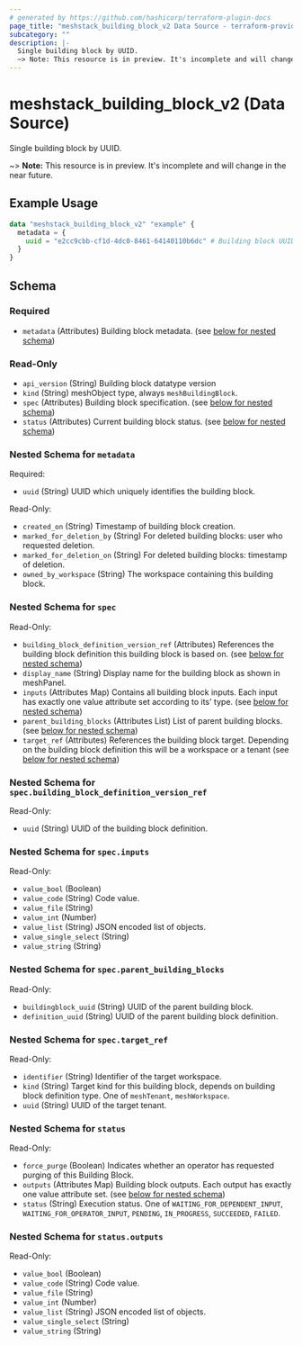 ```yaml
---
# generated by https://github.com/hashicorp/terraform-plugin-docs
page_title: "meshstack_building_block_v2 Data Source - terraform-provider-meshstack"
subcategory: ""
description: |-
  Single building block by UUID.
  ~> Note: This resource is in preview. It's incomplete and will change in the near future.
---
```


# meshstack_building_block_v2 (Data Source)

Single building block by UUID.

~> **Note:** This resource is in preview. It's incomplete and will change in the near future.

## Example Usage

```terraform
data "meshstack_building_block_v2" "example" {
  metadata = {
    uuid = "e2cc9cbb-cf1d-4dc0-8461-64140110b6dc" # Building block UUID
  }
}
```

<!-- schema generated by tfplugindocs -->
## Schema

### Required

- `metadata` (Attributes) Building block metadata. (see [below for nested schema](#nestedatt--metadata))

### Read-Only

- `api_version` (String) Building block datatype version
- `kind` (String) meshObject type, always `meshBuildingBlock`.
- `spec` (Attributes) Building block specification. (see [below for nested schema](#nestedatt--spec))
- `status` (Attributes) Current building block status. (see [below for nested schema](#nestedatt--status))

<a id="nestedatt--metadata"></a>
### Nested Schema for `metadata`

Required:

- `uuid` (String) UUID which uniquely identifies the building block.

Read-Only:

- `created_on` (String) Timestamp of building block creation.
- `marked_for_deletion_by` (String) For deleted building blocks: user who requested deletion.
- `marked_for_deletion_on` (String) For deleted building blocks: timestamp of deletion.
- `owned_by_workspace` (String) The workspace containing this building block.


<a id="nestedatt--spec"></a>
### Nested Schema for `spec`

Read-Only:

- `building_block_definition_version_ref` (Attributes) References the building block definition this building block is based on. (see [below for nested schema](#nestedatt--spec--building_block_definition_version_ref))
- `display_name` (String) Display name for the building block as shown in meshPanel.
- `inputs` (Attributes Map) Contains all building block inputs. Each input has exactly one value attribute set according to its' type. (see [below for nested schema](#nestedatt--spec--inputs))
- `parent_building_blocks` (Attributes List) List of parent building blocks. (see [below for nested schema](#nestedatt--spec--parent_building_blocks))
- `target_ref` (Attributes) References the building block target. Depending on the building block definition this will be a workspace or a tenant (see [below for nested schema](#nestedatt--spec--target_ref))

<a id="nestedatt--spec--building_block_definition_version_ref"></a>
### Nested Schema for `spec.building_block_definition_version_ref`

Read-Only:

- `uuid` (String) UUID of the building block definition.


<a id="nestedatt--spec--inputs"></a>
### Nested Schema for `spec.inputs`

Read-Only:

- `value_bool` (Boolean)
- `value_code` (String) Code value.
- `value_file` (String)
- `value_int` (Number)
- `value_list` (String) JSON encoded list of objects.
- `value_single_select` (String)
- `value_string` (String)


<a id="nestedatt--spec--parent_building_blocks"></a>
### Nested Schema for `spec.parent_building_blocks`

Read-Only:

- `buildingblock_uuid` (String) UUID of the parent building block.
- `definition_uuid` (String) UUID of the parent building block definition.


<a id="nestedatt--spec--target_ref"></a>
### Nested Schema for `spec.target_ref`

Read-Only:

- `identifier` (String) Identifier of the target workspace.
- `kind` (String) Target kind for this building block, depends on building block definition type. One of `meshTenant`, `meshWorkspace`.
- `uuid` (String) UUID of the target tenant.



<a id="nestedatt--status"></a>
### Nested Schema for `status`

Read-Only:

- `force_purge` (Boolean) Indicates whether an operator has requested purging of this Building Block.
- `outputs` (Attributes Map) Building block outputs. Each output has exactly one value attribute set. (see [below for nested schema](#nestedatt--status--outputs))
- `status` (String) Execution status. One of `WAITING_FOR_DEPENDENT_INPUT`, `WAITING_FOR_OPERATOR_INPUT`, `PENDING`, `IN_PROGRESS`, `SUCCEEDED`, `FAILED`.

<a id="nestedatt--status--outputs"></a>
### Nested Schema for `status.outputs`

Read-Only:

- `value_bool` (Boolean)
- `value_code` (String) Code value.
- `value_file` (String)
- `value_int` (Number)
- `value_list` (String) JSON encoded list of objects.
- `value_single_select` (String)
- `value_string` (String)
